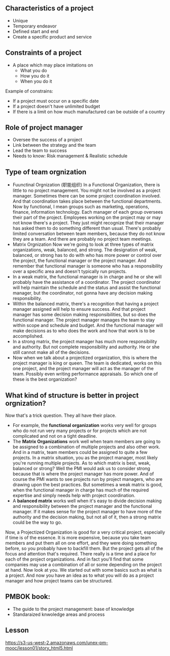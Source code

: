 ## Characteristics of a project
- Unique
- Temporary endeavor
- Defined start and end
- Create a specific product and service

## Constraints of a project
- A place which may place imitations on 
    - What you do
    - How you do it
    - When you do it

Example of constrains:
- If a project must occur on a specific date
- If a project doesn't have unlimited budget
- If there is a limit on how much manufactured can be outside of a country

## Role of project manager
- Oversee the success of a project
- Link between the strategy and the team
- Lead the team to success
- Needs to know: Risk management & Realistic schedule

## Type of team orgnization
- Fuunctinal Orgnization (职能组织)
In a Functional Organization, there is little to no project management. You might not be involved as a project manager. Sometimes there can be some project coordination involved. And that coordination takes place between the functional departments. Now by functional, I mean groups such as marketing, operations, finance, information technology. Each manager of each group oversees their part of the project. Employees working on the project may or may not know there's a project. They just might recognize that their manager has asked them to do something different than usual. There's probably limited conversation between team members, because they do not know they are a team. And there are probably no project team meetings. 
- Matrix Orgnization 
Now we're going to look at three types of matrix organizations, weak, balanced, and strong. The designation of weak, balanced, or strong has to do with who has more power or control over the project, the functional manager or the project manager. And remember that functional manager is someone who has a responsibility over a specific area and doesn't typically run projects. 
- In a weak matrix, the functional manager is in charge and he or she will probably have the assistance of a coordinator. The project coordinator will help maintain the schedule and the status and assist the functional manager, but the coordinator, not gonna have any decision making responsibility. 
- Within the balanced matrix, there's a recognition that having a project manager assigned will help to ensure success. And that project manager has some decision making responsibilities, but so does the functional manager. The project manager manages the team to stay within scope and schedule and budget. And the functional manager will make decisions as to who does the work and how that work is to be accomplished. 
- In a strong matrix, the project manager has much more responsibility and authority. But not complete responsibility and authority. He or she still cannot make all of the decisions. 
- Now when we talk about a projectized organization, this is where the project manager is king or queen. The team is dedicated, works on this one project, and the project manager will act as the manager of the team. Possibly even writing performance appraisals. So which one of these is the best organization? 

## What kind of structure is better in project orgnization?
Now that's a trick question. They all have their place. 
- For example, the __functional organization__ works very well for groups who do not run very many projects or for projects which are not complicated and not on a tight deadline.  
- The __Matrix Organizations__ work well when team members are going to be assigned to a combination of multiple projects and also other work. And in a matrix, team members could be assigned to quite a few projects. In a matrix situation, you as the project manager, most likely you're running multiple projects. As to which matrix is best, weak, balanced or strong? Well the PMI would ask us to consider strong because that is where the project manager has more power. And of course the PMI wants to see projects run by project managers, who are drawing upon the best practices. But sometimes a weak matrix is good, when the functional manager in charge has much of the required expertise and simply needs help with project coordination. 
- A __balanced matrix__ works well when it's easy to divide decision making and responsibility between the project manager and the functional manager. If it makes sense for the project manager to have more of the authority and the decision making, but not all of it, then a strong matrix could be the way to go. 

Now, a Projectized Organization is good for a very critical project, especially if time is of the essence. It is more expensive, because you take team members and put them all on one effort, and they were doing something before, so you probably have to backfill them. But the project gets all of the focus and attention that's required. There really is a time and a place for each of the project organizations. And in fact you'll find that some companies may use a combination of all or some depending on the project at hand. Now look at you. We started out with some basics such as what is a project. And now you have an idea as to what you will do as a project manager and how project teams can be structured. 



## PMBOK book: 
- The guide to the project management: base of knowledge
- Standaraized knwoledge areas and process

## Lesson
https://s3-us-west-2.amazonaws.com/unex-pm-mooc/lesson01/story_html5.html